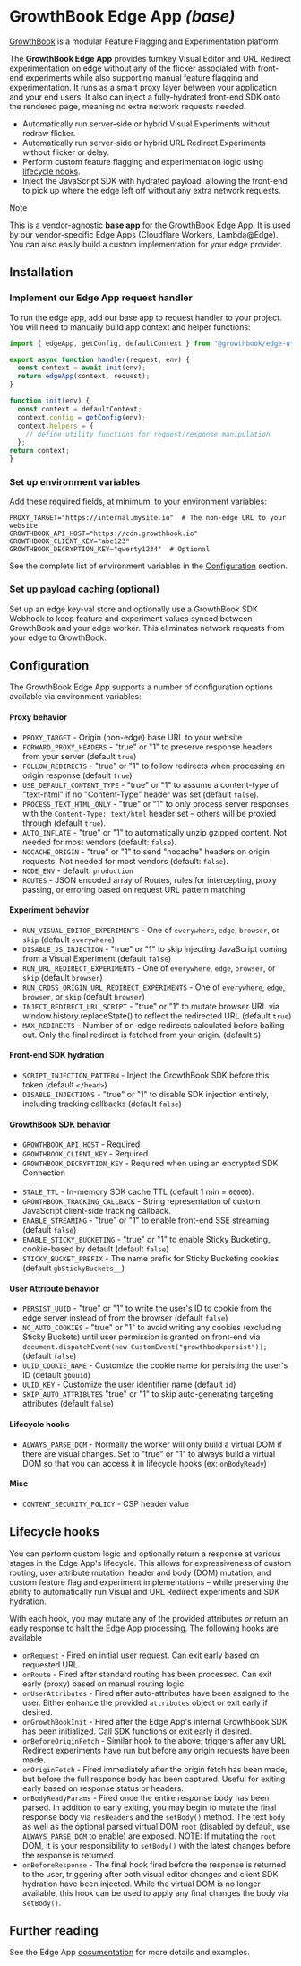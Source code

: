 # GrowthBook Edge App _(base)_

[GrowthBook](https://www.growthbook.io) is a modular Feature Flagging and Experimentation platform.

The **GrowthBook Edge App** provides turnkey Visual Editor and URL Redirect experimentation on edge without any of the flicker associated with front-end experiments while also supporting manual feature flagging and experimentation. It runs as a smart proxy layer between your application and your end users. It also can inject a fully-hydrated front-end SDK onto the rendered page, meaning no extra network requests needed.

- Automatically run server-side or hybrid Visual Experiments without redraw flicker.
- Automatically run server-side or hybrid URL Redirect Experiments without flicker or delay.
- Perform custom feature flagging and experimentation logic using [lifecycle hooks](#lifecycle-hooks).
- Inject the JavaScript SDK with hydrated payload, allowing the front-end to pick up where the edge left off without any extra network requests.

> [!NOTE]
> 
> This is a vendor-agnostic **base app** for the GrowthBook Edge App. It is used by our vendor-specific Edge Apps (Cloudflare Workers, Lambda@Edge). You can also easily build a custom implementation for your edge provider. 

## Installation

### Implement our Edge App request handler

To run the edge app, add our base app to request handler to your project. You will need to manually build app context and helper functions:

```javascript
import { edgeApp, getConfig, defaultContext } from "@growthbook/edge-utils";

export async function handler(request, env) {
  const context = await init(env);
  return edgeApp(context, request);
}

function init(env) {
  const context = defaultContext;
  context.config = getConfig(env);
  context.helpers = {
    // define utility functions for request/response manipulation
  };
return context;
}
```

### Set up environment variables

Add these required fields, at minimum, to your environment variables:

```
PROXY_TARGET="https://internal.mysite.io"  # The non-edge URL to your website
GROWTHBOOK_API_HOST="https://cdn.growthbook.io"
GROWTHBOOK_CLIENT_KEY="abc123"
GROWTHBOOK_DECRYPTION_KEY="qwerty1234"  # Optional
```

See the complete list of environment variables in the [Configuration](#configuration) section.

### Set up payload caching (optional)

Set up an edge key-val store and optionally use a GrowthBook SDK Webhook to keep feature and experiment values synced between GrowthBook and your edge worker. This eliminates network requests from your edge to GrowthBook.

## Configuration

The GrowthBook Edge App supports a number of configuration options available via environment variables:

#### Proxy behavior
- `PROXY_TARGET` - Origin (non-edge) base URL to your website
- `FORWARD_PROXY_HEADERS` - "true" or "1" to preserve response headers from your server (default `true`)
- `FOLLOW_REDIRECTS` - "true" or "1" to follow redirects when processing an origin response (default `true`)
- `USE_DEFAULT_CONTENT_TYPE` - "true" or "1" to assume a content-type of "text-html" if no "Content-Type" header was set (default `false`).
- `PROCESS_TEXT_HTML_ONLY` - "true" or "1" to only process server responses with the `Content-Type: text/html` header set – others will be proxied through (default `true`).
- `AUTO_INFLATE` - "true" or "1" to automatically unzip gzipped content. Not needed for most vendors (default: `false`).
- `NOCACHE_ORIGIN` - "true" or "1" to send "nocache" headers on origin requests. Not needed for most vendors (default: `false`).
- `NODE_ENV` - default: `production`
- `ROUTES` - JSON encoded array of Routes, rules for intercepting, proxy passing, or erroring based on request URL pattern matching

#### Experiment behavior
- `RUN_VISUAL_EDITOR_EXPERIMENTS` - One of `everywhere`, `edge`, `browser`, or `skip` (default `everywhere`)
- `DISABLE_JS_INJECTION` - "true" or "1" to skip injecting JavaScript coming from a Visual Experiment (default `false`)
- `RUN_URL_REDIRECT_EXPERIMENTS` - One of `everywhere`, `edge`, `browser`, or `skip` (default `browser`)
- `RUN_CROSS_ORIGIN_URL_REDIRECT_EXPERIMENTS` - One of `everywhere`, `edge`, `browser`, or `skip` (default `browser`)
- `INJECT_REDIRECT_URL_SCRIPT` - "true" or "1" to mutate browser URL via window.history.replaceState() to reflect the redirected URL (default `true`)
- `MAX_REDIRECTS` - Number of on-edge redirects calculated before bailing out. Only the final redirect is fetched from your origin. (default `5`)

#### Front-end SDK hydration
- `SCRIPT_INJECTION_PATTERN` - Inject the GrowthBook SDK before this token (default `</head>`)
- `DISABLE_INJECTIONS` - "true" or "1" to disable SDK injection entirely, including tracking callbacks (default `false`)

#### GrowthBook SDK behavior
- `GROWTHBOOK_API_HOST` - Required
- `GROWTHBOOK_CLIENT_KEY` - Required
- `GROWTHBOOK_DECRYPTION_KEY` - Required when using an encrypted SDK Connection
<br /><br />
- `STALE_TTL` - In-memory SDK cache TTL (default 1 min = `60000`).
- `GROWTHBOOK_TRACKING_CALLBACK` - String representation of custom JavaScript client-side tracking callback.
- `ENABLE_STREAMING` - "true" or "1" to enable front-end SSE streaming (default `false`)
- `ENABLE_STICKY_BUCKETING` - "true" or "1" to enable Sticky Bucketing, cookie-based by default (default `false`)
- `STICKY_BUCKET_PREFIX` - The name prefix for Sticky Bucketing cookies (default `gbStickyBuckets__`)

#### User Attribute behavior
- `PERSIST_UUID` - "true" or "1" to write the user's ID to cookie from the edge server instead of from the browser (default `false`)
- `NO_AUTO_COOKIES` - "true" or "1" to avoid writing any cookies (excluding Sticky Buckets) until user permission is granted on front-end via `document.dispatchEvent(new CustomEvent("growthbookpersist"));` (default `false`)
- `UUID_COOKIE_NAME` - Customize the cookie name for persisting the user's ID (default `gbuuid`)
- `UUID_KEY` - Customize the user identifier name (default `id`)
- `SKIP_AUTO_ATTRIBUTES` "true" or "1" to skip auto-generating targeting attributes (default `false`)

#### Lifecycle hooks
- `ALWAYS_PARSE_DOM` - Normally the worker will only build a virtual DOM if there are visual changes. Set to "true" or "1" to always build a virtual DOM so that you can access it in lifecycle hooks (ex: `onBodyReady`)

#### Misc
- `CONTENT_SECURITY_POLICY` - CSP header value


## Lifecycle hooks
You can perform custom logic and optionally return a response at various stages in the Edge App's lifecycle. This allows for expressiveness of custom routing, user attribute mutation, header and body (DOM) mutation, and custom feature flag and experiment implementations – while preserving the ability to automatically run Visual and URL Redirect experiments and SDK hydration.

With each hook, you may mutate any of the provided attributes *or* return an early response to halt the Edge App processing. The following hooks are available

- `onRequest` - Fired on initial user request. Can exit early based on requested URL.
- `onRoute` - Fired after standard routing has been processed. Can exit early (proxy) based on manual routing logic.
- `onUserAttributes` - Fired after auto-attributes have been assigned to the user. Either enhance the provided `attributes` object or exit early if desired.
- `onGrowthBookInit` - Fired after the Edge App's internal GrowthBook SDK has been initialized. Call SDK functions or exit early if desired.
- `onBeforeOriginFetch` - Similar hook to the above; triggers after any URL Redirect experiments have run but before any origin requests have been made.
- `onOriginFetch` - Fired immediately after the origin fetch has been made, but before the full response body has been captured. Useful for exiting early based on response status or headers.
- `onBodyReadyParams` - Fired once the entire response body has been parsed. In addition to early exiting, you may begin to mutate the final response body via `resHeaders` and the `setBody()` method. The text `body` as well as the optional parsed virtual DOM `root` (disabled by default, use `ALWAYS_PARSE_DOM` to enable) are exposed. NOTE: If mutating the `root` DOM, it is your responsibility to `setBody()` with the latest changes before the response is returned.
- `onBeforeResponse` - The final hook fired before the response is returned to the user, triggering after both visual editor changes and client SDK hydration have been injected. While the virtual DOM is no longer available, this hook can be used to apply any final changes the body via `setBody()`. 

## Further reading

See the Edge App [documentation](https://docs.growthbook.io/lib/edge/other) for more details and examples.
